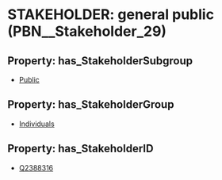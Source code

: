 # STAKEHOLDER: __general public__ (PBN__Stakeholder_29)

## Property: has_StakeholderSubgroup

* [Public](PBN__StakeholderSubgroup_147)

## Property: has_StakeholderGroup

* [Individuals](PBN__StakeholderGroup_9)

## Property: has_StakeholderID

* [Q2388316](Q2388316)

